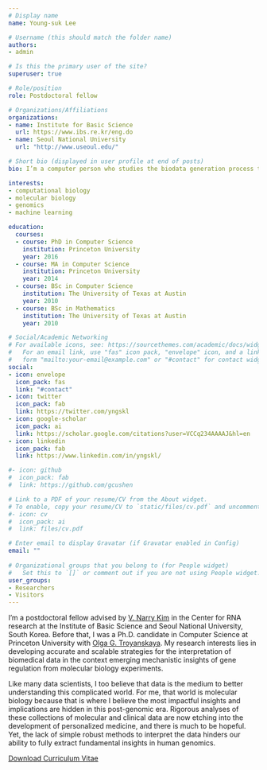 ```yaml
---
# Display name
name: Young-suk Lee

# Username (this should match the folder name)
authors:
- admin

# Is this the primary user of the site?
superuser: true

# Role/position
role: Postdoctoral fellow

# Organizations/Affiliations
organizations:
- name: Institute for Basic Science
  url: https://www.ibs.re.kr/eng.do
- name: Seoul National University
  url: "http://www.useoul.edu/"

# Short bio (displayed in user profile at end of posts)
bio: I’m a computer person who studies the biodata generation process to develop both general and specific tools for interpretable biology.

interests:
- computational biology
- molecular biology
- genomics
- machine learning

education:
  courses:
  - course: PhD in Computer Science
    institution: Princeton University
    year: 2016
  - course: MA in Computer Science
    institution: Princeton University
    year: 2014
  - course: BSc in Computer Science
    institution: The University of Texas at Austin
    year: 2010
  - course: BSc in Mathematics
    institution: The University of Texas at Austin
    year: 2010 

# Social/Academic Networking
# For available icons, see: https://sourcethemes.com/academic/docs/widgets/#icons
#   For an email link, use "fas" icon pack, "envelope" icon, and a link in the
#   form "mailto:your-email@example.com" or "#contact" for contact widget.
social:
- icon: envelope
  icon_pack: fas
  link: "#contact"
- icon: twitter
  icon_pack: fab
  link: https://twitter.com/yngskl
- icon: google-scholar
  icon_pack: ai
  link: https://scholar.google.com/citations?user=VCCq234AAAAJ&hl=en
- icon: linkedin
  icon_pack: fab
  link: https://www.linkedin.com/in/yngskl/

#- icon: github
#  icon_pack: fab
#  link: https://github.com/gcushen

# Link to a PDF of your resume/CV from the About widget.
# To enable, copy your resume/CV to `static/files/cv.pdf` and uncomment the lines below.  
#- icon: cv
#  icon_pack: ai
#  link: files/cv.pdf

# Enter email to display Gravatar (if Gravatar enabled in Config)
email: ""
  
# Organizational groups that you belong to (for People widget)
#   Set this to `[]` or comment out if you are not using People widget.  
user_groups:
- Researchers
- Visitors
---
```


I’m a postdoctoral fellow advised by [V. Narry Kim](http://www.narrykim.org/en/home) in the Center for RNA research at the Institute of Basic Science and Seoul National University, South Korea. Before that, I was a Ph.D. candidate in Computer Science at Princeton University with [Olga G. Troyanskaya](https://function.princeton.edu/). My research interests lies in developing accurate and scalable strategies for the interpretation of biomedical data in the context emerging mechanistic insights of gene regulation from molecular biology experiments.

Like many data scientists, I too believe that data is the medium to better understanding this complicated world. For me, that world is molecular biology because that is where I believe the most impactful insights and implications are hidden in this post-genomic era. Rigorous analyses of these collections of molecular and clinical data are now etching into the development of personalized medicine, and there is much to be hopeful. Yet, the lack of simple robust methods to interpret the data hinders our ability to fully extract fundamental insights in human genomics.

[Download Curriculum Vitae](/doc/Curriculum_Vitae_youngsuklee_current.pdf) 
